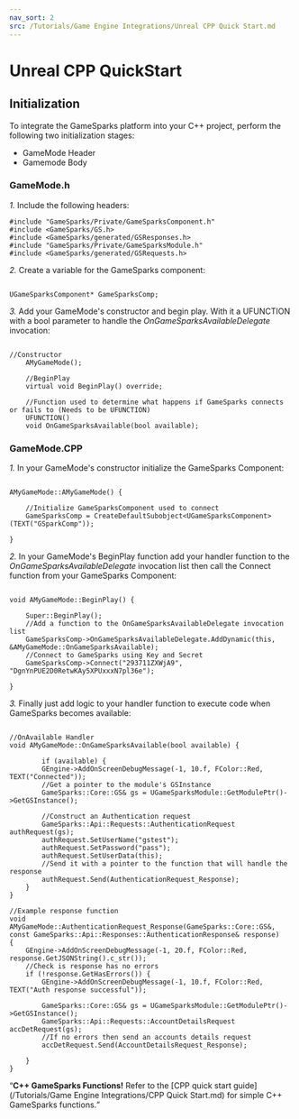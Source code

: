 ```yaml
---
nav_sort: 2
src: /Tutorials/Game Engine Integrations/Unreal CPP Quick Start.md
---
```


# Unreal CPP QuickStart

## Initialization

To integrate the GameSparks platform into your C++ project, perform the following two initialization stages:
* GameMode Header
* Gamemode Body


### GameMode.h

*1.* Include the following headers:

```
#include "GameSparks/Private/GameSparksComponent.h"
#include <GameSparks/GS.h>
#include <GameSparks/generated/GSResponses.h>
#include "GameSparks/Private/GameSparksModule.h"
#include <GameSparks/generated/GSRequests.h>

```

*2.* Create a variable for the GameSparks component:

```

UGameSparksComponent* GameSparksComp;

```

*3.* Add your GameMode's constructor and begin play. With it a UFUNCTION with a bool parameter to handle the *OnGameSparksAvailableDelegate* invocation:

```

//Constructor
	AMyGameMode();

	//BeginPlay
	virtual void BeginPlay() override;

	//Function used to determine what happens if GameSparks connects or fails to (Needs to be UFUNCTION)
	UFUNCTION()
	void OnGameSparksAvailable(bool available);

```

### GameMode.CPP

*1.* In your GameMode's constructor initialize the GameSparks Component:

```

AMyGameMode::AMyGameMode() {

	//Initialize GameSparksComponent used to connect
	GameSparksComp = CreateDefaultSubobject<UGameSparksComponent>(TEXT("GSparkComp"));

}

```

*2.* In your GameMode's BeginPlay function add your handler function to the *OnGameSparksAvailableDelegate* invocation list then call the Connect function from your GameSparks Component:

```

void AMyGameMode::BeginPlay() {

	Super::BeginPlay();
	//Add a function to the OnGameSparksAvailableDelegate invocation list
	GameSparksComp->OnGameSparksAvailableDelegate.AddDynamic(this, &AMyGameMode::OnGameSparksAvailable);
	//Connect to GameSparks using Key and Secret
	GameSparksComp->Connect("293711ZXWjA9", "DgnYnPUE2D0RetwKAy5XPUxxxN7pl36e");

}

```

*3.* Finally just add logic to your handler function to execute code when GameSparks becomes available:

```

//OnAvailable Handler
void AMyGameMode::OnGameSparksAvailable(bool available) {

		if (available) {
		GEngine->AddOnScreenDebugMessage(-1, 10.f, FColor::Red, TEXT("Connected"));
		//Get a pointer to the module's GSInstance
		GameSparks::Core::GS& gs = UGameSparksModule::GetModulePtr()->GetGSInstance();

		//Construct an Authentication request
		GameSparks::Api::Requests::AuthenticationRequest authRequest(gs);
		authRequest.SetUserName("gstest");
		authRequest.SetPassword("pass");
		authRequest.SetUserData(this);
		//Send it with a pointer to the function that will handle the response
		authRequest.Send(AuthenticationRequest_Response);
	}
}

//Example response function
void AMyGameMode::AuthenticationRequest_Response(GameSparks::Core::GS&, const GameSparks::Api::Responses::AuthenticationResponse& response)
{
	GEngine->AddOnScreenDebugMessage(-1, 20.f, FColor::Red, response.GetJSONString().c_str());
	//Check is response has no errors
	if (!response.GetHasErrors()) {
		GEngine->AddOnScreenDebugMessage(-1, 10.f, FColor::Red, TEXT("Auth response successful"));

		GameSparks::Core::GS& gs = UGameSparksModule::GetModulePtr()->GetGSInstance();
		GameSparks::Api::Requests::AccountDetailsRequest accDetRequest(gs);
		//If no errors then send an accounts details request
		accDetRequest.Send(AccountDetailsRequest_Response);

	}
}

```

<Q>**C++ GameSparks Functions!** Refer to the [CPP quick start guide](/Tutorials/Game Engine Integrations/CPP Quick Start.md) for simple C++ GameSparks functions.</q>
